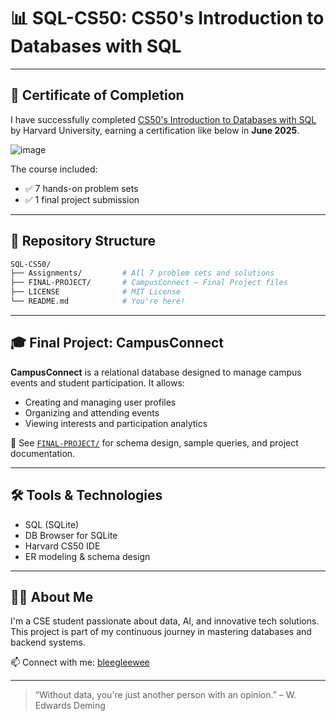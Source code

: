 
# 📊 SQL-CS50: CS50's Introduction to Databases with SQL
---
## 🏅 Certificate of Completion
I have successfully completed [CS50's Introduction to Databases with SQL](https://cs50.harvard.edu/sql/) by Harvard University, earning a certification like below in **June 2025**.

![image](https://github.com/user-attachments/assets/72daf473-65a9-40da-96d2-4e4c81ba16f2)


The course included:
- ✅ 7 hands-on problem sets
- ✅ 1 final project submission

---

## 📁 Repository Structure

```bash
SQL-CS50/
├── Assignments/         # All 7 problem sets and solutions
├── FINAL-PROJECT/       # CampusConnect — Final Project files
├── LICENSE              # MIT License
└── README.md            # You're here!
````

---

## 🎓 Final Project: CampusConnect

**CampusConnect** is a relational database designed to manage campus events and student participation. It allows:

* Creating and managing user profiles
* Organizing and attending events
* Viewing interests and participation analytics

📌 See [`FINAL-PROJECT/`](./FINAL-PROJECT/) for schema design, sample queries, and project documentation.

---

## 🛠️ Tools & Technologies

* SQL (SQLite)
* DB Browser for SQLite
* Harvard CS50 IDE
* ER modeling & schema design

---

## 👩‍💻 About Me

I'm a CSE student passionate about data, AI, and innovative tech solutions.
This project is part of my continuous journey in mastering databases and backend systems.

📫 Connect with me: [bleegleewee](https://github.com/BleeGleeWee)

---

> “Without data, you're just another person with an opinion.” – W. Edwards Deming
